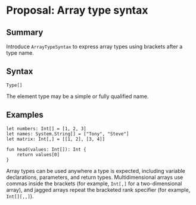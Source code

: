 # Proposal: Array type syntax

## Summary

Introduce `ArrayTypeSyntax` to express array types using brackets after a type name.

## Syntax

```
Type[]
```

The element type may be a simple or fully qualified name.

## Examples

```raven
let numbers: Int[] = [1, 2, 3]
let names: System.String[] = ["Tony", "Steve"]
let matrix: Int[,] = [[1, 2], [3, 4]]

fun head(values: Int[]): Int {
    return values[0]
}
```

Array types can be used anywhere a type is expected, including variable declarations, parameters, and return types. Multidimensional
arrays use commas inside the brackets (for example, `Int[,]` for a two-dimensional array), and jagged arrays repeat the bracketed
rank specifier (for example, `Int[][,,]`).
